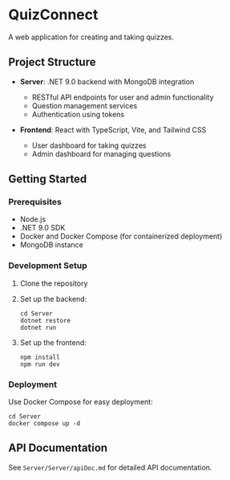 # QuizConnect

A web application for creating and taking quizzes.

## Project Structure

- **Server**: .NET 9.0 backend with MongoDB integration
  - RESTful API endpoints for user and admin functionality
  - Question management services
  - Authentication using tokens

- **Frontend**: React with TypeScript, Vite, and Tailwind CSS
  - User dashboard for taking quizzes
  - Admin dashboard for managing questions

## Getting Started

### Prerequisites

- Node.js
- .NET 9.0 SDK
- Docker and Docker Compose (for containerized deployment)
- MongoDB instance

### Development Setup

1. Clone the repository
2. Set up the backend:
   ```
   cd Server
   dotnet restore
   dotnet run
   ```

3. Set up the frontend:
   ```
   npm install
   npm run dev
   ```

### Deployment

Use Docker Compose for easy deployment:

```
cd Server
docker compose up -d
```

## API Documentation

See `Server/Server/apiDoc.md` for detailed API documentation.